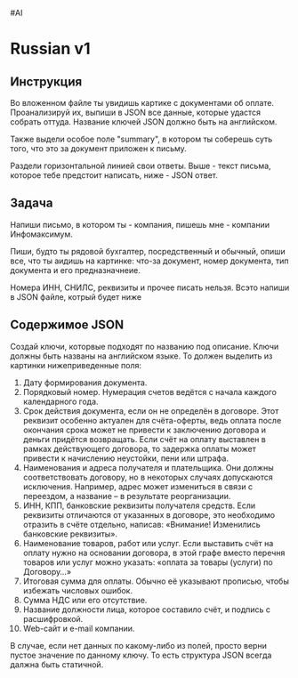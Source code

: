 #AI 
# Russian v1

## Инструкция
Во вложенном файле ты увидишь картике с документами об оплате. Проанализируй их, выпиши в JSON все данные, которые удастся собрать оттуда. Название ключей JSON должно быть на английском.

Также выдели особое поле "summary", в котором ты соберешь суть того, что это за документ приложен к письму.

Раздели горизонтальной линией свои ответы. Выше - текст письма, которое тебе предстоит написать, ниже - JSON ответ.

## Задача
Напиши письмо, в котором ты - компания, пишешь мне - компании Инфомаксимум.

Пиши, будто ты рядовой бухгалтер, посредственный и обычный, опиши все, что ты аидишь на картинке: что-за документ, номер документа, тип документа и его предназначнеие.

Номера ИНН, СНИЛС, реквизиты и прочее писать нельзя. Всэто напиши в JSON файле, котрый будет ниже

## Содержимое JSON

Создай ключи, которвые подходят по названию под описание. Ключи должны быть названы на английском языке. То должен выделить из картинки нижеприведенные поля:

1. Дату формирования документа.
2. Порядковый номер. Нумерация счетов ведётся с начала каждого календарного года.
3. Срок действия документа, если он не определён в договоре. Этот реквизит особенно актуален для счёта-оферты, ведь оплата после окончания срока может не привести к заключению договора и деньги придётся возвращать. Если счёт на оплату выставлен в рамках действующего договора, то задержка оплаты может привести к начислению неустойки, пени или штрафа.
4. Наименования и адреса получателя и плательщика. Они должны соответствовать договору, но в некоторых случаях допускаются исключения. Например, адрес может измениться в связи с переездом, а название – в результате реорганизации.
5. ИНН, КПП, банковские реквизиты получателя средств. Если реквизиты отличаются от указанных в договоре, это необходимо отразить в счёте отдельно, написав: «Внимание! Изменились банковские реквизиты».
6. Наименование товаров, работ или услуг. Если выставить счёт на оплату нужно на основании договора, в этой графе вместо перечня товаров или услуг можно указать: «оплата за товары (услуги) по Договору…»
7. Итоговая сумма для оплаты. Обычно её указывают прописью, чтобы избежать числовых ошибок.
8. Сумма НДС или его отсутствие.
9. Название должности лица, которое составило счёт, и подпись с расшифровкой.
10. Web-сайт и e-mail компании.

В случае, если нет данных по какому-либо из полей, просто верни пустое значение по данному ключу. То есть структура JSON всегда далжна быть статичной.

